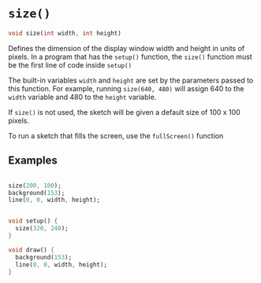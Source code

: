 # `size()`

```dart
void size(int width, int height)
```

Defines the dimension of the display window width and height in units of pixels.
In a program that has the `setup()` function, the `size()` function must be the first line of code inside `setup()`

The built-in variables `width` and `height` are set by the parameters passed to this function.
For example, running `size(640, 480)` will assign 640 to the `width` variable and 480 to the `height` variable.

If `size()` is not used, the sketch will be given a default size of 100 x 100 pixels.

To run a sketch that fills the screen, use the `fullScreen()` function

## Examples

```dart

size(200, 100);
background(153);
line(0, 0, width, height);
```

```dart

void setup() {
  size(320, 240);
}

void draw() {
  background(153);
  line(0, 0, width, height);
}
```
